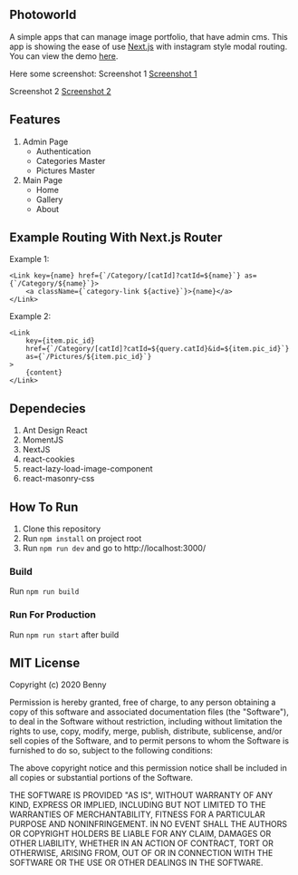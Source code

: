 ## Photoworld

A simple apps that can manage image portfolio, that have admin cms. This app is showing the ease of use [Next.js](https://nextjs.org/) with instagram style modal routing. You can view the demo [here](https://conquera99.now.sh/).

Here some screenshot:
Screenshot 1
[Screenshot 1](https://github.com/conquera99/photoworld/blob/master/screenshot/ss1.gif)

Screenshot 2
[Screenshot 2](https://github.com/conquera99/photoworld/blob/master/screenshot/ss2.gif)

## Features
1. Admin Page
    * Authentication
    * Categories Master
    * Pictures Master
2. Main Page
    * Home
    * Gallery
    * About

## Example Routing With Next.js Router

Example 1:
```
<Link key={name} href={`/Category/[catId]?catId=${name}`} as={`/Category/${name}`}>
    <a className={`category-link ${active}`}>{name}</a>
</Link>
```

Example 2:
```
<Link
    key={item.pic_id}
    href={`/Category/[catId]?catId=${query.catId}&id=${item.pic_id}`}
    as={`/Pictures/${item.pic_id}`}
>
    {content}
</Link>
```

## Dependecies
1. Ant Design React
2. MomentJS
3. NextJS
4. react-cookies
5. react-lazy-load-image-component
6. react-masonry-css

## How To Run
1. Clone this repository
2. Run ```npm install``` on project root
3. Run ```npm run dev``` and go to http://localhost:3000/

### Build
Run ```npm run build```

### Run For Production
Run ```npm run start``` after build

## MIT License

Copyright (c) 2020 Benny

Permission is hereby granted, free of charge, to any person obtaining a copy
of this software and associated documentation files (the "Software"), to deal
in the Software without restriction, including without limitation the rights
to use, copy, modify, merge, publish, distribute, sublicense, and/or sell
copies of the Software, and to permit persons to whom the Software is
furnished to do so, subject to the following conditions:

The above copyright notice and this permission notice shall be included in all
copies or substantial portions of the Software.

THE SOFTWARE IS PROVIDED "AS IS", WITHOUT WARRANTY OF ANY KIND, EXPRESS OR
IMPLIED, INCLUDING BUT NOT LIMITED TO THE WARRANTIES OF MERCHANTABILITY,
FITNESS FOR A PARTICULAR PURPOSE AND NONINFRINGEMENT. IN NO EVENT SHALL THE
AUTHORS OR COPYRIGHT HOLDERS BE LIABLE FOR ANY CLAIM, DAMAGES OR OTHER
LIABILITY, WHETHER IN AN ACTION OF CONTRACT, TORT OR OTHERWISE, ARISING FROM,
OUT OF OR IN CONNECTION WITH THE SOFTWARE OR THE USE OR OTHER DEALINGS IN THE
SOFTWARE.
